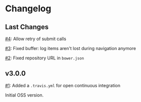 # Changelog

## Last Changes

[#4](https://github.com/LaxarJS/ax-log-activity/issues/4): Allow retry of submit calls

[#3](https://github.com/LaxarJS/ax-log-activity/issues/3): Fixed buffer: log items aren't lost during navigation anymore

[#2](https://github.com/LaxarJS/ax-log-activity/issues/2): Fixed repository URL in `bower.json`


## v3.0.0

[#1](https://github.com/LaxarJS/ax-log-activity/issues/1): Added a `.travis.yml` for open continuous integration

Initial OSS version.
